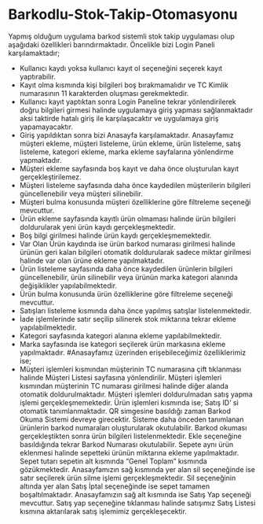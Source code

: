 # Barkodlu-Stok-Takip-Otomasyonu
Yapmış olduğum uygulama barkod sistemli stok takip uygulaması olup aşağıdaki özellikleri barındırmaktadır.
Öncelikle bizi Login Paneli karşılamaktadır;
- Kullanıcı kaydı yoksa kullanıcı kayıt ol seçeneğini seçerek kayıt yaptırabilir.
- Kayıt olma kısmında kişi bilgileri boş bırakmamalıdır ve TC Kimlik numarasının 11 karakterden oluşması gerekmektedir.
- Kullanıcı kayıt yaptıktan sonra Login Paneline tekrar yönlendirilerek doğru bilgileri girmesi halinde uygulamaya giriş yapması sağlanmaktadır aksi taktirde hatalı giriş ile karşılaşacaktır ve uygulamaya giriş yapamayacaktır.
- Giriş yapıldıktan sonra bizi Anasayfa karşılamaktadır. Anasayfamız müşteri ekleme, müşteri listeleme, ürün ekleme, ürün listeleme, satış listeleme, kategori ekleme, marka ekleme sayfalarına yönlendirme yapmaktadır. 
- Müşteri ekleme sayfasında boş kayıt ve daha önce oluşturulan kayıt gerçekleştirilemez.
- Müşteri listeleme sayfasında daha önce kaydedilen müşterilerin bilgileri güncellenebilir veya müşteri silinebilir. 
- Müşteri bulma konusunda müşteri özelliklerine göre filtreleme seçeneği mevcuttur.
- Ürün ekleme sayfasında kayıtlı ürün olmaması halinde ürün bilgileri doldurularak yeni ürün kaydı gerçekleşmektedir. 
- Boş bilgi girilmesi halinde ürün kaydı gerçekleşmemektedir.
- Var Olan Ürün kaydında ise ürün barkod numarası girilmesi halinde ürünün geri kalan bilgileri otomatik doldurularak sadece miktar girilmesi halinde var olan ürüne ekleme yapılmaktadır.
- Ürün listeleme sayfasında daha önce kaydedilen ürünlerin bilgileri güncellenebilir, ürün silinebilir veya ürünün marka kategori alanında değişiklikler yapılabilmektedir. 
- Ürün bulma konusunda ürün özelliklerine göre filtreleme seçeneği mevcuttur.
- Satışları listeleme kısmında daha önce yapılmış satışlar listelenmektedir. 
- İade işlemlerinde satır seçilip silinerek stok miktarına tekrar ekleme yapılabilmektedir.
- Kategori sayfasında kategori alanına ekleme yapılabilmektedir.
- Marka sayfasında ise kategori seçilerek ürün markasına ekleme yapılmaktadır.
#Anasayfamız üzerinden erişebileceğimiz özelliklerimiz ise;
- Müşteri işlemleri kısmından müşterinin TC numarasına çift tıklanması halinde Müşteri Listesi sayfasına yönlendirilir.
	Müşteri işlemleri kısmından müşterinin TC numarası girilmesi halinde diğer alanda otomatik doldurulmaktadır. Müşteri işlemleri doldurulmadan satış yapma işlemi gerçekleşmemektedir.
Ürün işlemleri kısmında ise;
	Satış ID’ si otomatik tanımlanmaktadır.
	QR simgesine basıldığı zaman Barkod Okuma Sistemi devreye girecektir. Sisteme daha önceden tanımlanan ürünlerin barkod numaraları oluşturularak okutulabilir.
	Barkod okuması gerçekleştikten sonra ürün bilgileri listelenmektedir. Ekle seçeneğine basıldığında tekrar Barkod Numarası okutulabilir.
	Sepete aynı ürün eklenmesi halinde sepetteki ürünün miktarına ekleme yapılmaktadır.
	Sepet tutarı sepetin alt kısmında “Genel Toplam” kısmında gözükmektedir.
	Anasayfamızın sağ kısmında yer alan sil seçeneğinde ise satır seçilerek ürün silme işlemi gerçekleşmektedir.
	Sil seçeneğinin altında yer alan Satış İptal seçeneğinde ise sepet tamamen boşaltılmaktadır.
	Anasayfamızın sağ alt kısmında ise Satış Yap seçeneği mevcuttur. Satış yap seçeneğine tıklanması halinde satışımız Satış Listesi kısmına aktarılarak satış işlemimiz gerçekleşecektir.
